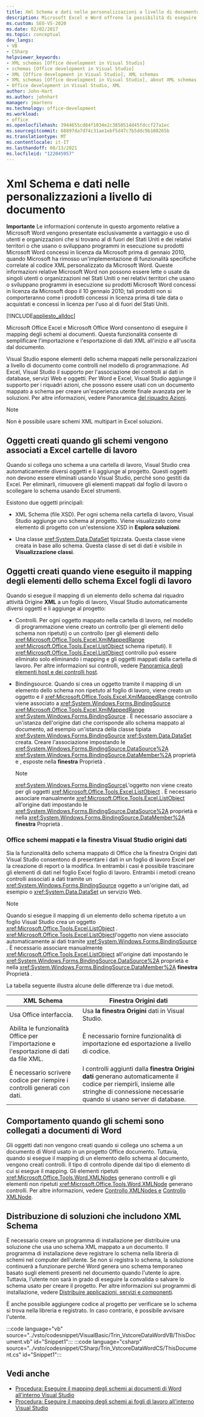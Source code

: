 ```yaml
---
title: Xml Schema e dati nelle personalizzazioni a livello di documento
description: Microsoft Excel e Word offrono la possibilità di eseguire il mapping degli schemi ai documenti e di semplificare l'importazione e l'esportazione di dati XML da e verso il documento.
ms.custom: SEO-VS-2020
ms.date: 02/02/2017
ms.topic: conceptual
dev_langs:
- VB
- CSharp
helpviewer_keywords:
- XML schemas [Office development in Visual Studio]
- schemas [Office development in Visual Studio]
- XML [Office development in Visual Studio], XML schemas
- XML schemas [Office development in Visual Studio], about XML schemas and data
- Office development in Visual Studio, XML
author: John-Hart
ms.author: johnhart
manager: jmartens
ms.technology: office-development
ms.workload:
- office
ms.openlocfilehash: 3944655cd84f1034e2c3850514d45fdccf27a1ec
ms.sourcegitcommit: 68897da7d74c31ae1ebf5d47c7b5ddc9b108265b
ms.translationtype: MT
ms.contentlocale: it-IT
ms.lasthandoff: 08/13/2021
ms.locfileid: "122045957"
---
```

# <a name="xml-schemas-and-data-in-document-level-customizations"></a>Xml Schema e dati nelle personalizzazioni a livello di documento
  **Importante** Le informazioni contenute in questo argomento relative a Microsoft Word vengono presentate esclusivamente a vantaggio e uso di utenti e organizzazioni che si trovano al di fuori del Stati Uniti e dei relativi territori o che usano o sviluppano programmi in esecuzione su prodotti Microsoft Word concessi in licenza da Microsoft prima di gennaio 2010, quando Microsoft ha rimosso un'implementazione di funzionalità specifiche correlate al codice XML personalizzato da Microsoft Word. Queste informazioni relative Microsoft Word non possono essere lette o usate da singoli utenti o organizzazioni nel Stati Uniti o nei relativi territori che usano o sviluppano programmi in esecuzione su prodotti Microsoft Word concessi in licenza da Microsoft dopo il 10 gennaio 2010; tali prodotti non si comporteranno come i prodotti concessi in licenza prima di tale data o acquistati e concessi in licenza per l'uso al di fuori del Stati Uniti.

 [!INCLUDE[appliesto_alldoc](../vsto/includes/appliesto-alldoc-md.md)]

 Microsoft Office Excel e Microsoft Office Word consentono di eseguire il mapping degli schemi ai documenti. Questa funzionalità consente di semplificare l'importazione e l'esportazione di dati XML all'inizio e all'uscita dal documento.

 Visual Studio espone elementi dello schema mappati nelle personalizzazioni a livello di documento come controlli nel modello di programmazione. Ad Excel, Visual Studio il supporto per l'associazione dei controlli ai dati in database, servizi Web e oggetti. Per Word e Excel, Visual Studio aggiunge il supporto per i riquadri azioni, che possono essere usati con un documento mappato a schema per creare un'esperienza utente finale avanzata per le soluzioni. Per altre informazioni, vedere Panoramica [del riquadro Azioni](../vsto/actions-pane-overview.md).

> [!NOTE]
> Non è possibile usare schemi XML multipart in Excel soluzioni.

## <a name="objects-created-when-schemas-are-attached-to-excel-workbooks"></a>Oggetti creati quando gli schemi vengono associati a Excel cartelle di lavoro
 Quando si collega uno schema a una cartella di lavoro, Visual Studio crea automaticamente diversi oggetti e li aggiunge al progetto. Questi oggetti non devono essere eliminati usando Visual Studio, perché sono gestiti da Excel. Per eliminarli, rimuovere gli elementi mappati dal foglio di lavoro o scollegare lo schema usando Excel strumenti.

 Esistono due oggetti principali:

- XML Schema (file XSD). Per ogni schema nella cartella di lavoro, Visual Studio aggiunge uno schema al progetto. Viene visualizzato come elemento di progetto con un'estensione XSD in **Esplora soluzioni**.

- Una classe <xref:System.Data.DataSet> tipizzata. Questa classe viene creata in base allo schema. Questa classe di set di dati è visibile in **Visualizzazione classi**.

## <a name="objects-created-when-schema-elements-are-mapped-to-excel-worksheets"></a>Oggetti creati quando viene eseguito il mapping degli elementi dello schema Excel fogli di lavoro
 Quando si esegue il mapping di un elemento dello schema dal riquadro attività Origine **XML** a un foglio di lavoro, Visual Studio automaticamente diversi oggetti e li aggiunge al progetto:

- Controlli. Per ogni oggetto mappato nella cartella di lavoro, nel modello di programmazione viene creato un controllo (per gli elementi dello schema non ripetuti) o un controllo (per gli elementi dello <xref:Microsoft.Office.Tools.Excel.XmlMappedRange> <xref:Microsoft.Office.Tools.Excel.ListObject> schema ripetuti). Il <xref:Microsoft.Office.Tools.Excel.ListObject> controllo può essere eliminato solo eliminando i mapping e gli oggetti mappati dalla cartella di lavoro. Per altre informazioni sui controlli, vedere [Panoramica degli elementi host e dei controlli host](../vsto/host-items-and-host-controls-overview.md).

- Bindingsource. Quando si crea un oggetto tramite il mapping di un elemento dello schema non ripetuto al foglio di lavoro, viene creato un oggetto e il <xref:Microsoft.Office.Tools.Excel.XmlMappedRange> controllo viene associato a <xref:System.Windows.Forms.BindingSource> <xref:Microsoft.Office.Tools.Excel.XmlMappedRange> <xref:System.Windows.Forms.BindingSource> . È necessario associare a un'istanza dell'origine dati che corrisponde allo schema mappato al documento, ad esempio un'istanza della classe tipiata <xref:System.Windows.Forms.BindingSource> <xref:System.Data.DataSet> creata. Creare l'associazione impostando le <xref:System.Windows.Forms.BindingSource.DataSource%2A> <xref:System.Windows.Forms.BindingSource.DataMember%2A> proprietà e , esposte nella **finestra** Proprietà .

    > [!NOTE]
    > <xref:System.Windows.Forms.BindingSource>L'oggetto non viene creato per gli oggetti <xref:Microsoft.Office.Tools.Excel.ListObject> . È necessario associare manualmente <xref:Microsoft.Office.Tools.Excel.ListObject> all'origine dati impostando le <xref:System.Windows.Forms.BindingSource.DataSource%2A> proprietà e nella <xref:System.Windows.Forms.BindingSource.DataMember%2A> **finestra** Proprietà .

### <a name="office-mapped-schemas-and-the-visual-studio-data-sources-window"></a>Office schemi mappati e la finestra Visual Studio origini dati
 Sia la funzionalità dello schema mappato di Office  che la finestra Origini dati Visual Studio consentono di presentare i dati in un foglio di lavoro Excel per la creazione di report o la modifica. In entrambi i casi è possibile trascinare gli elementi di dati nel foglio Excel foglio di lavoro. Entrambi i metodi creano controlli associati a dati tramite un <xref:System.Windows.Forms.BindingSource> oggetto a un'origine dati, ad esempio o <xref:System.Data.DataSet> un servizio Web.

> [!NOTE]
> Quando si esegue il mapping di un elemento dello schema ripetuto a un foglio Visual Studio crea un oggetto <xref:Microsoft.Office.Tools.Excel.ListObject> . <xref:Microsoft.Office.Tools.Excel.ListObject>l'oggetto non viene associato automaticamente ai dati tramite <xref:System.Windows.Forms.BindingSource> . È necessario associare manualmente <xref:Microsoft.Office.Tools.Excel.ListObject> all'origine dati impostando le <xref:System.Windows.Forms.BindingSource.DataSource%2A> proprietà e nella <xref:System.Windows.Forms.BindingSource.DataMember%2A> **finestra** Proprietà .

 La tabella seguente illustra alcune delle differenze tra i due metodi.

|XML Schema|Finestra Origini dati|
|----------------|-------------------------|
|Usa Office interfaccia.|Usa **la finestra Origini** dati in Visual Studio.|
|Abilita le funzionalità Office per l'importazione e l'esportazione di dati da file XML.|È necessario fornire funzionalità di importazione ed esportazione a livello di codice.|
|È necessario scrivere codice per riempire i controlli generati con dati.|I controlli aggiunti dalla **finestra Origini dati** generano automaticamente il codice per riempirli, insieme alle stringhe di connessione necessarie quando si usano server di database.|

## <a name="behavior-when-schemas-are-attached-to-word-documents"></a>Comportamento quando gli schemi sono collegati a documenti di Word
 Gli oggetti dati non vengono creati quando si collega uno schema a un documento di Word usato in un progetto Office documento. Tuttavia, quando si esegue il mapping di un elemento dello schema al documento, vengono creati controlli. Il tipo di controllo dipende dal tipo di elemento di cui si esegue il mapping. Gli elementi ripetuti <xref:Microsoft.Office.Tools.Word.XMLNodes> generano controlli e gli elementi non ripetuti <xref:Microsoft.Office.Tools.Word.XMLNode> generano controlli. Per altre informazioni, vedere [Controllo XMLNodes e](../vsto/xmlnodes-control.md) [Controllo XMLNode](../vsto/xmlnode-control.md).

## <a name="deployment-of-solutions-that-include-xml-schemas"></a>Distribuzione di soluzioni che includono XML Schema
 È necessario creare un programma di installazione per distribuire una soluzione che usa uno schema XML mappato a un documento. Il programma di installazione deve registrare lo schema nella libreria di schemi nel computer dell'utente. Se non si registra lo schema, la soluzione continuerà a funzionare perché Word genera uno schema temporaneo basato sugli elementi presenti nel documento quando l'utente lo apre. Tuttavia, l'utente non sarà in grado di eseguire la convalida o salvare lo schema usato per creare il progetto. Per altre informazioni sui programmi di installazione, vedere [Distribuire applicazioni, servizi e componenti](../deployment/deploying-applications-services-and-components.md).

 È anche possibile aggiungere codice al progetto per verificare se lo schema si trova nella libreria e registrato. In caso contrario, è possibile avvisare l'utente.

 :::code language="vb" source="../vsto/codesnippet/VisualBasic/Trin_VstcoreDataWordVB/ThisDocument.vb" id="Snippet1":::
 :::code language="csharp" source="../vsto/codesnippet/CSharp/Trin_VstcoreDataWordCS/ThisDocument.cs" id="Snippet1":::

## <a name="see-also"></a>Vedi anche

- [Procedura: Eseguire il mapping degli schemi ai documenti di Word all'interno Visual Studio](../vsto/how-to-map-schemas-to-word-documents-inside-visual-studio.md)
- [Procedura: Eseguire il mapping degli schemi ai fogli di lavoro all'interno Visual Studio](../vsto/how-to-map-schemas-to-worksheets-inside-visual-studio.md)
